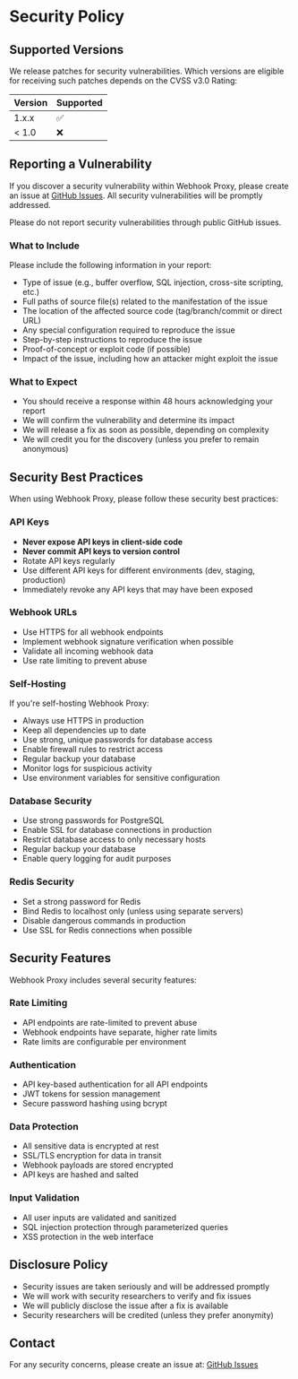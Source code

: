 # Security Policy

## Supported Versions

We release patches for security vulnerabilities. Which versions are eligible for receiving such patches depends on the CVSS v3.0 Rating:

| Version | Supported          |
| ------- | ------------------ |
| 1.x.x   | :white_check_mark: |
| < 1.0   | :x:                |

## Reporting a Vulnerability

If you discover a security vulnerability within Webhook Proxy, please create an issue at [GitHub Issues](https://github.com/ersinkoc/webhook-proxy/issues). All security vulnerabilities will be promptly addressed.

Please do not report security vulnerabilities through public GitHub issues.

### What to Include

Please include the following information in your report:

- Type of issue (e.g., buffer overflow, SQL injection, cross-site scripting, etc.)
- Full paths of source file(s) related to the manifestation of the issue
- The location of the affected source code (tag/branch/commit or direct URL)
- Any special configuration required to reproduce the issue
- Step-by-step instructions to reproduce the issue
- Proof-of-concept or exploit code (if possible)
- Impact of the issue, including how an attacker might exploit the issue

### What to Expect

- You should receive a response within 48 hours acknowledging your report
- We will confirm the vulnerability and determine its impact
- We will release a fix as soon as possible, depending on complexity
- We will credit you for the discovery (unless you prefer to remain anonymous)

## Security Best Practices

When using Webhook Proxy, please follow these security best practices:

### API Keys

- **Never expose API keys in client-side code**
- **Never commit API keys to version control**
- Rotate API keys regularly
- Use different API keys for different environments (dev, staging, production)
- Immediately revoke any API keys that may have been exposed

### Webhook URLs

- Use HTTPS for all webhook endpoints
- Implement webhook signature verification when possible
- Validate all incoming webhook data
- Use rate limiting to prevent abuse

### Self-Hosting

If you're self-hosting Webhook Proxy:

- Always use HTTPS in production
- Keep all dependencies up to date
- Use strong, unique passwords for database access
- Enable firewall rules to restrict access
- Regular backup your database
- Monitor logs for suspicious activity
- Use environment variables for sensitive configuration

### Database Security

- Use strong passwords for PostgreSQL
- Enable SSL for database connections in production
- Restrict database access to only necessary hosts
- Regular backup your database
- Enable query logging for audit purposes

### Redis Security

- Set a strong password for Redis
- Bind Redis to localhost only (unless using separate servers)
- Disable dangerous commands in production
- Use SSL for Redis connections when possible

## Security Features

Webhook Proxy includes several security features:

### Rate Limiting

- API endpoints are rate-limited to prevent abuse
- Webhook endpoints have separate, higher rate limits
- Rate limits are configurable per environment

### Authentication

- API key-based authentication for all API endpoints
- JWT tokens for session management
- Secure password hashing using bcrypt

### Data Protection

- All sensitive data is encrypted at rest
- SSL/TLS encryption for data in transit
- Webhook payloads are stored encrypted
- API keys are hashed and salted

### Input Validation

- All user inputs are validated and sanitized
- SQL injection protection through parameterized queries
- XSS protection in the web interface

## Disclosure Policy

- Security issues are taken seriously and will be addressed promptly
- We will work with security researchers to verify and fix issues
- We will publicly disclose the issue after a fix is available
- Security researchers will be credited (unless they prefer anonymity)

## Contact

For any security concerns, please create an issue at: [GitHub Issues](https://github.com/ersinkoc/webhook-proxy/issues)